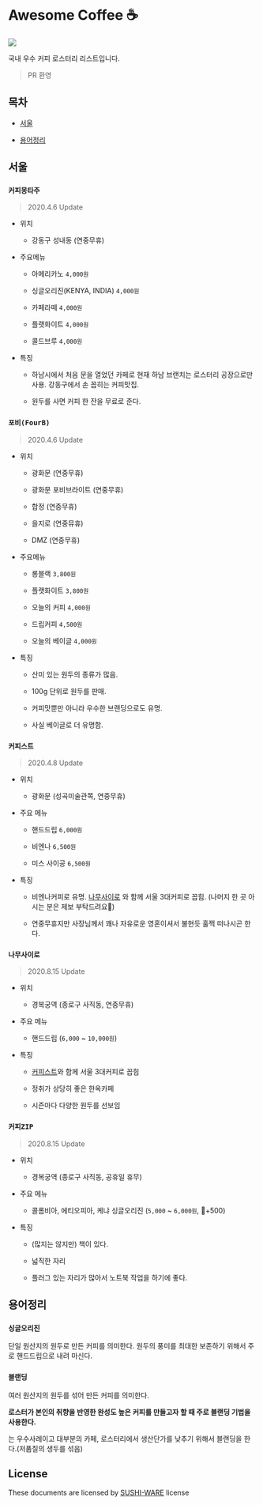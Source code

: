 # Awesome Coffee ☕️

<a href="https://hits.seeyoufarm.com"/>
    <img src="https://hits.seeyoufarm.com/api/count/incr/badge.svg?url=https%3A%2F%2Fgithub.com%2Fkwoncharles%2Fawesome-coffee"/>
</a>

국내 우수 커피 로스터리 리스트입니다.


> PR 환영

## 목차

- [서울](#서울)

- [용어정리](#용어정리)


## 서울

### `커피몽타주`

> 2020.4.6 Update

- 위치

  - 강동구 성내동 (연중무휴)

- 주요메뉴

  - 아메리카노 `4,000원`

  - 싱글오리진(KENYA, INDIA) `4,000원`

  - 카페라떼 `4,000원`

  - 플랫화이트 `4,000원`

  - 콜드브루 `4,000원`

- 특징

  - 하남시에서 처음 문을 열었던 카페로 현재 하남 브랜치는 로스터리 공장으로만 사용. 강동구에서 손 꼽히는 커피맛집.
  
  - 원두를 사면 커피 한 잔을 무료로 준다.

### `포비(FourB)`

> 2020.4.6 Update

- 위치

  - 광화문 (연중무휴)

  - 광화문 포비브라이트 (연중무휴)

  - 합정 (연중무휴)

  - 을지로 (연중뮤휴)

  - DMZ (연중무휴)

- 주요메뉴

  - 롱블랙 `3,800원`

  - 플랫화이트 `3,800원`

  - 오늘의 커피 `4,000원`

  - 드립커피 `4,500원`

  - 오늘의 베이글 `4,000원`

- 특징

  - 산미 있는 원두의 종류가 많음.

  - 100g 단위로 원두를 판매.

  - 커피맛뿐만 아니라 우수한 브랜딩으로도 유명.

  - 사실 베이글로 더 유명함.

### `커피스트`

> 2020.4.8 Update

- 위치

  - 광화문 (성곡미술관쪽, 연중무휴)

- 주요 메뉴

  - 핸드드립 `6,000원`

  - 비엔나 `6,500원`

  - 미스 사이공 `6,500원`

- 특징

  - 비엔나커피로 유명. [나무사이로](#나무사이로) 와 함께 서울 3대커피로 꼽힘. (나머지 한 곳 아시는 분은 제보 부탁드려요🙏)

  - 연중무휴지만 사장님께서 꽤나 자유로운 영혼이셔서 불현듯 훌쩍 떠나시곤 한다.

### `나무사이로`

> 2020.8.15 Update

- 위치

  - 경복궁역 (종로구 사직동, 연중무휴)

- 주요 메뉴

  - 핸드드립 (`6,000` ~ `10,000원`)

- 특징

  - [커피스트](#커피스트)와 함께 서울 3대커피로 꼽힘

  - 정취가 상당히 좋은 한옥카페

  - 시즌마다 다양한 원두를 선보임

### `커피ZIP`

> 2020.8.15 Update

- 위치

  - 경복궁역 (종로구 사직동, 공휴일 휴무)

- 주요 메뉴

  - 콜롬비아, 에티오피아, 케냐 싱글오리진 (`5,000` ~ `6,000원`, 🧊+500)

- 특징

  - (많지는 않지만) 책이 있다.

  - 넓직한 자리
  
  - 플러그 있는 자리가 많아서 노트북 작업을 하기에 좋다.


## 용어정리

### `싱글오리진`
  
단일 원산지의 원두로 만든 커피를 의미한다. 원두의 풍미를 최대한 보존하기 위해서 주로 핸드드립으로 내려 마신다.

### `블랜딩`

여러 원산지의 원두를 섞어 만든 커피를 의미한다.

**로스터가 본인의 취향을 반영한 완성도 높은 커피를 만들고자 할 때 주로 블랜딩 기법을 사용한다.**

는 우수사례이고 대부분의 카페, 로스터리에서 생산단가를 낮추기 위해서 블랜딩을 한다.(저품질의 생두를 섞음)

## License

These documents are licensed by [SUSHI-WARE](https://github.com/MakeNowJust/sushi-ware) license
